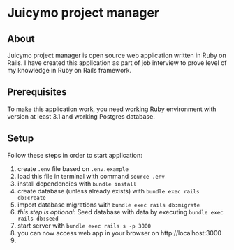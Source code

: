 # Juicymo project manager

## About 
Juicymo project manager is open source web application written in Ruby on Rails. I have created this application as part of job interview to prove level of my knowledge in Ruby on Rails framework.

## Prerequisites 
To make this application work, you need working Ruby environment with version at least 3.1 and working Postgres database.

## Setup 
Follow these steps in order to start application:

1) create `.env` file based on `.env.example`
2) load this file in terminal with command `source .env`
3) install dependencies with `bundle install`
4) create database (unless already exists) with `bundle exec rails db:create`
5) import database migrations with `bundle exec rails db:migrate`
6) *this step is optional*: Seed database with data by executing `bundle exec rails db:seed`
7) start server with `bundle exec rails s -p 3000`
8) you can now access web app in your browser on http://localhost:3000
9) 
